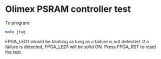 # Olimex PSRAM controller test

To program:
```bash
make jtag
```

FPGA_LED1 should be blinking as long as a failure is not detected.  If a failure is detected, FPGA_LED1 will be solid ON.
Press FPGA_RST to reset the test.

